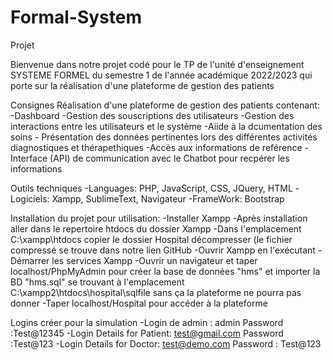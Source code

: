 # Formal-System
Projet 

Bienvenue dans notre projet codé pour le TP de l'unité d'enseignement SYSTEME FORMEL du semestre 1 de l'année académique 2022/2023 qui porte sur la réalisation d'une plateforme de gestion des patients

Consignes
  Réalisation d'une plateforme de gestion des patients contenant:
     -Dashboard
     -Gestion des souscriptions des utilisateurs 
     -Gestion des interactions entre les utilisateurs et le système 
     -Aiide à la dcumentation des soins 
     - Présentation des données pertinentes lors des différentes activités diagnostiques et thérapethiques 
     -Accès aux informations de reférence
     -Interface (API) de communication avec le Chatbot pour recpérer les informations 
     
Outils techniques 
  -Languages: PHP, JavaScript, CSS, JQuery, HTML
  -Logiciels: Xampp, SublimeText, Navigateur 
  -FrameWork: Bootstrap
  
Installation du projet pour utilisation:
  -Installer Xampp 
  -Après installation aller dans le repertoire htdocs du dossier Xampp 
  -Dans l'emplacement C:\xampp\htdocs copier le dossier Hospital décompresser (le fichier compressé se trouve dans notre lien GitHub
  -Ouvrir Xampp en l'exécutant
  -Démarrer les services Xampp
  -Ouvrir un navigateur et taper localhost/PhpMyAdmin pour créer la base de données "hms" et importer la BD "hms.sql" se trouvant à l'emplacement C:\xampp2\htdocs\hospital\sqlfile sans ça la plateforme ne pourra pas donner 
  -Taper localhost/Hospital pour accéder à la plateforme
  
Logins créer pour la simulation
   -Login de admin : admin 
        Password :Test@12345
   -Login Details for Patient: test@gmail.com 
        Password :Test@123
   -Login Details for Doctor: test@demo.com 
        Password : Test@123
        
